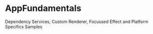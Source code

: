 # AppFundamentals
Dependency Services, Custom Renderer, Focussed Effect and Platform Specifics Samples
